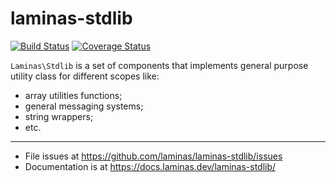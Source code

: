 # laminas-stdlib

[![Build Status](https://travis-ci.org/laminas/laminas-stdlib.svg?branch=master)](https://travis-ci.org/laminas/laminas-stdlib)
[![Coverage Status](https://coveralls.io/repos/laminas/laminas-stdlib/badge.svg?branch=master)](https://coveralls.io/r/laminas/laminas-stdlib?branch=master)

`Laminas\Stdlib` is a set of components that implements general purpose utility
class for different scopes like:

- array utilities functions;
- general messaging systems;
- string wrappers;
- etc.

---

- File issues at https://github.com/laminas/laminas-stdlib/issues
- Documentation is at https://docs.laminas.dev/laminas-stdlib/
